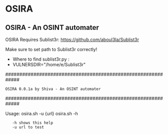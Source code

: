 # OSIRA
## OSIRA - An OSINT automater

OSIRA Requires Sublist3r:
https://github.com/aboul3la/Sublist3r

Make sure to set path to Sublist3r correctly!
+ Where to find sublist3r.py :
+ VULNERSDIR="/home/e/Sublist3r"

#############################################################

	OSIRA 0.0.1a by Shiva - An OSINT automater

#############################################################

Usage: osira.sh -u {url}
       osira.sh -h

       -h shows this help
       -u url to test
